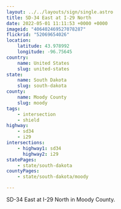 ```yaml
---
layout: ../../layouts/sign/single.astro
title: SD-34 East at I-29 North
date: 2022-05-01 11:11:53 +0000 +0000
imageid: "406402469527078287"
flickrid: "52069654026"
location:
    latitude: 43.978992
    longitude: -96.75645
country:
    name: United States
    slug: united-states
state:
    name: South Dakota
    slug: south-dakota
county:
    name: Moody County
    slug: moody
tags:
    - intersection
    - shield
highway:
    - sd34
    - i29
intersections:
    - highway1: sd34
      highway2: i29
statePages:
    - state/south-dakota
countyPages:
    - state/south-dakota/moody

---
```

SD-34 East at I-29 North in Moody County.
